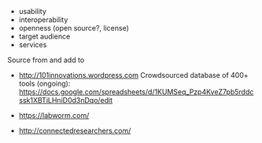 - usability
- interoperability
- openness (open source?, license)
- target audience
- services


Source from and add to

- http://101innovations.wordpress.com
Crowdsourced database of 400+ tools (ongoing): https://docs.google.com/spreadsheets/d/1KUMSeq_Pzp4KveZ7pb5rddcssk1XBTiLHniD0d3nDqo/edit

- https://labworm.com/
- http://connectedresearchers.com/
